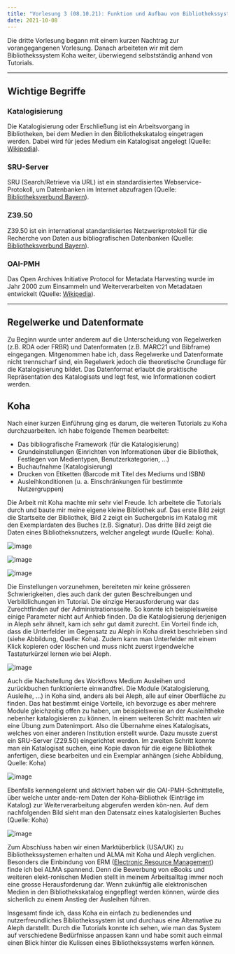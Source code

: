 ```yaml
---
title: "Vorlesung 3 (08.10.21): Funktion und Aufbau von Bibliothekssystemen 2/2"
date: 2021-10-08
---
```


Die dritte Vorlesung begann mit einem kurzen Nachtrag zur vorangegangenen Vorlesung. Danach arbeiteten wir mit dem Bibliothekssystem Koha weiter, überwiegend selbstständig anhand von Tutorials. 

---
## Wichtige Begriffe
### Katalogisierung 
Die Katalogisierung oder Erschließung ist ein Arbeitsvorgang in Bibliotheken, bei dem Medien in den Bibliothekskatalog eingetragen werden. Dabei wird für jedes Medium ein Katalogisat angelegt (Quelle: [Wikipedia](https://de.wikipedia.org/wiki/Katalogisierung)).

### SRU-Server
SRU (Search/Retrieve via URL) ist ein standardisiertes Webservice-Protokoll, um Datenbanken im Internet abzufragen (Quelle: [Bibliotheksverbund Bayern](https://www.bib-bvb.de/web/b3kat/z39.50)).

### Z39.50
Z39.50 ist ein international standardisiertes Netzwerkprotokoll für die Recherche von Daten aus bibliografischen Datenbanken (Quelle: [Bibliotheksverbund Bayern](https://www.bib-bvb.de/web/b3kat/z39.50)).

### OAI-PMH
Das Open Archives Initiative Protocol for Metadata Harvesting wurde im Jahr 2000 zum Einsammeln und Weiterverarbeiten von Metadataen entwickelt (Quelle: [Wikipedia](https://de.wikipedia.org/wiki/Open_Archives_Initiative)).

---

## Regelwerke und Datenformate
Zu Beginn wurde unter anderem auf die Unterscheidung von Regelwerken (z.B. RDA oder FRBR) und Datenformaten (z.B. MARC21 und Bibframe) eingegangen. Mitgenommen habe ich, dass Regelwerke und Datenformate nicht trennscharf sind, ein Regelwerk jedoch die theoretische Grundlage für die Katalogisierung bildet. Das Datenformat erlaubt die praktische Repräsentation des Katalogisats und legt fest, wie Informationen codiert werden.  

## Koha
Nach einer kurzen Einführung ging es darum, die weiteren Tutorials zu Koha durchzuarbeiten. Ich habe folgende Themen bearbeitet:

-	Das bibliografische Framework (für die Katalogisierung)
-	Grundeinstellungen (Einrichten von Informationen über die Bibliothek, Festlegen von Medientypen, Benutzerkategorien, …)
-	Buchaufnahme (Katalogisierung) 
-	Drucken von Etiketten (Barcode mit Titel des Mediums und ISBN)
-	Ausleihkonditionen (u. a. Einschränkungen für bestimmte Nutzergruppen) 

Die Arbeit mit Koha machte mir sehr viel Freude. Ich arbeitete die Tutorials durch und baute mir meine eigene kleine Bibliothek auf.  Das erste Bild zeigt die Startseite der Bibliothek, Bild 2 zeigt ein Suchergebnis im Katalog mit den Exemplardaten des Buches (z.B. Signatur). Das dritte Bild zeigt die Daten eines Bibliotheksnutzers, welcher angelegt wurde (Quelle: Koha).

![image](https://user-images.githubusercontent.com/91632421/151707780-f23e73d4-213a-4ea8-a13b-e829a9f140ae.png)

![image](https://user-images.githubusercontent.com/91632421/151707785-5aef2727-b703-43e6-9248-28814c591b0c.png)

![image](https://user-images.githubusercontent.com/91632421/151707791-bb2d8596-1a31-4e01-8abd-677b89913b61.png)


Die Einstellungen vorzunehmen, bereiteten mir keine grösseren Schwierigkeiten, dies auch dank der guten Beschreibungen und Verbildlichungen im Tutorial. Die einzige Herausforderung war das Zurechtfinden auf der Administrationsseite. So konnte ich beispielsweise einige Parameter nicht auf Anhieb finden. Da die Katalogisierung derjenigen in Aleph sehr ähnelt, kam ich sehr gut damit zurecht. Ein Vorteil finde ich, dass die Unterfelder im Gegensatz zu Aleph in Koha direkt beschrieben sind (siehe Abbildung, Quelle: Koha). Zudem kann man Unterfelder mit einem Klick kopieren oder löschen und muss nicht zuerst irgendwelche Tastaturkürzel lernen wie bei Aleph.

![image](https://user-images.githubusercontent.com/91632421/151707508-30a91b46-ad12-411c-a9dc-007edde63f5e.png)

Auch die Nachstellung des Workflows Medium Ausleihen und zurückbuchen funktionierte einwandfrei. Die Module (Katalogisierung, Ausleihe, …) in Koha sind, anders als bei Aleph, alle auf einer Oberfläche zu finden. Das hat bestimmt einige Vorteile, ich bevorzuge es aber mehrere Module gleichzeitig offen zu haben, um beispielsweise an der Ausleihtheke nebenher katalogisieren zu können. 
In einem weiteren Schritt machten wir eine Übung zum Datenimport. Also die Übernahme eines Katalogisats, welches von einer anderen Institution erstellt wurde. Dazu musste zuerst ein SRU-Server (Z29.50) eingerichtet werden. Im zweiten Schritt konnte man ein Katalogisat suchen, eine Kopie davon für die eigene Bibliothek anfertigen, diese bearbeiten und ein Exemplar anhängen (siehe Abbildung, Quelle: Koha)

![image](https://user-images.githubusercontent.com/91632421/151707527-7be4ed3a-8761-48d6-8cb1-46cff6b3af2e.png)

Ebenfalls kennengelernt und aktiviert haben wir die OAI-PMH-Schnittstelle, über welche unter ande-rem Daten der Koha-Bibliothek (Einträge im Katalog) zur Weiterverarbeitung abgerufen werden kön-nen. Auf dem nachfolgenden Bild sieht man den Datensatz eines katalogisierten Buches (Quelle: Koha)

![image](https://user-images.githubusercontent.com/91632421/151707540-82ee9efa-ec6e-4891-b46d-545ea143c8d2.png)

Zum Abschluss haben wir einen Marktüberblick (USA/UK) zu Bibliothekssystemen erhalten und ALMA mit Koha und Aleph verglichen. Besonders die Einbindung von ERM ([Electronic Resource Management](https://arbido.ch/de/ausgaben-artikel/2007/new-library-world-was-gibt-es-neues-in-den-schweizerischen-bibliotheken/electronic-resource-management-systeme-erms-definition-funktionen-standards-ausblick-und-markt)) finde ich bei ALMA spannend. Denn die Bewerbung von eBooks und weiteren elekt-ronischen Medien stellt in meinem Arbeitsalltag immer noch eine grosse Herausforderung dar. Wenn zukünftig alle elektronischen Medien in den Bibliothekskatalog eingepflegt werden können, würde dies sicherlich zu einem Anstieg der Ausleihen führen.

Insgesamt finde ich, dass Koha ein einfach zu bedienendes und nutzerfreundliches Bibliothekssystem ist und durchaus eine Alternative zu Aleph darstellt. Durch die Tutorials konnte ich sehen, wie man das System auf verschiedene Bedürfnisse anpassen kann und habe somit auch einmal einen Blick hinter die Kulissen eines Bibliothekssystems werfen können.

